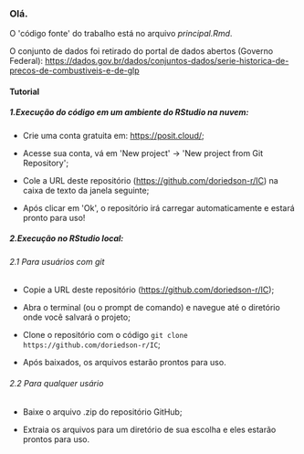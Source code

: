 ### Olá.

O  'código fonte' do trabalho está no arquivo _principal.Rmd_.

O conjunto de dados foi retirado do portal de dados abertos (Governo Federal):
https://dados.gov.br/dados/conjuntos-dados/serie-historica-de-precos-de-combustiveis-e-de-glp


#### Tutorial

##### 1.Execução do código em um ambiente do RStudio na nuvem:

- Crie uma conta gratuita em: https://posit.cloud/;

- Acesse sua conta, vá em 'New project' -> 'New project from Git Repository';

- Cole a URL deste repositório (https://github.com/doriedson-r/IC) na caixa de
texto da janela seguinte;

- Após clicar em 'Ok', o repositório irá carregar automaticamente e estará pronto
para uso!

##### 2.Execução no RStudio local:

###### 2.1 Para usuários com git

- Copie a URL deste repositório (https://github.com/doriedson-r/IC);

- Abra o terminal (ou o prompt de comando) e navegue até o diretório onde você salvará o projeto;

- Clone o repositório com o código `git clone https://github.com/doriedson-r/IC`;

- Após baixados, os arquivos estarão prontos para uso.

###### 2.2 Para qualquer usário

- Baixe o arquivo .zip do repositório GitHub;

- Extraia os arquivos para um diretório de sua escolha e eles estarão prontos para uso.


